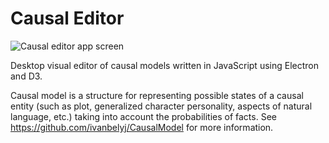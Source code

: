 # Causal Editor

![Causal editor app screen](https://github.com/ivanbelyj/causal-editor/assets/93942761/4b6824dc-7374-40e1-b182-ec8512582c63)

Desktop visual editor of causal models written in JavaScript using Electron and D3.

Causal model is a structure for representing possible states of a causal entity (such as plot, generalized character personality, aspects of natural language, etc.) taking into account the probabilities of facts. See https://github.com/ivanbelyj/CausalModel for more information.

